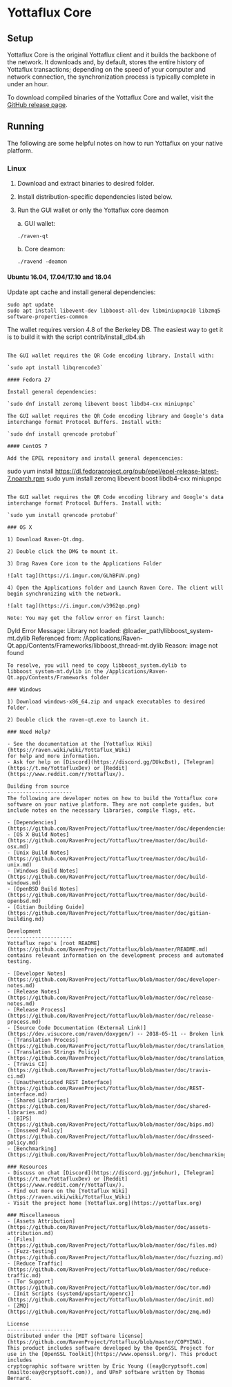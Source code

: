 Yottaflux Core
==============

Setup
---------------------
Yottaflux Core is the original Yottaflux client and it builds the backbone of the network. It downloads and, by default, stores the entire history of Yottaflux transactions; depending on the speed of your computer and network connection, the synchronization process is typically complete in under an hour.

To download compiled binaries of the Yottaflux Core and wallet, visit the [GitHub release page](https://github.com/RavenProject/Yottaflux/releases).

Running
---------------------
The following are some helpful notes on how to run Yottaflux on your native platform.

### Linux

1) Download and extract binaries to desired folder.

2) Install distribution-specific dependencies listed below.

3) Run the GUI wallet or only the Yottaflux core deamon

   a. GUI wallet:

   `./raven-qt`

   b. Core deamon:

   `./ravend -deamon`

#### Ubuntu 16.04, 17.04/17.10 and 18.04

Update apt cache and install general dependencies:

```
sudo apt update
sudo apt install libevent-dev libboost-all-dev libminiupnpc10 libzmq5 software-properties-common
```

The wallet requires version 4.8 of the Berkeley DB. The easiest way to get it is to build it with the script contrib/install_db4.sh


```

The GUI wallet requires the QR Code encoding library. Install with:

`sudo apt install libqrencode3`

#### Fedora 27

Install general dependencies:

`sudo dnf install zeromq libevent boost libdb4-cxx miniupnpc`

The GUI wallet requires the QR Code encoding library and Google's data interchange format Protocol Buffers. Install with:

`sudo dnf install qrencode protobuf`

#### CentOS 7

Add the EPEL repository and install general depencencies:

```
sudo yum install https://dl.fedoraproject.org/pub/epel/epel-release-latest-7.noarch.rpm
sudo yum install zeromq libevent boost libdb4-cxx miniupnpc
```

The GUI wallet requires the QR Code encoding library and Google's data interchange format Protocol Buffers. Install with:

`sudo yum install qrencode protobuf`

### OS X

1) Download Raven-Qt.dmg.

2) Double click the DMG to mount it.

3) Drag Raven Core icon to the Applications Folder

![alt tag](https://i.imgur.com/GLhBFUV.png)

4) Open the Applications folder and Launch Raven Core. The client will begin synchronizing with the network.

![alt tag](https://i.imgur.com/v3962qo.png)

Note: You may get the follow error on first launch:
```
Dyld Error Message:
  Library not loaded: @loader_path/libboost_system-mt.dylib
  Referenced from: /Applications/Raven-Qt.app/Contents/Frameworks/libboost_thread-mt.dylib
  Reason: image not found
```
To resolve, you will need to copy libboost_system.dylib to libboost_system-mt.dylib in the /Applications/Raven-Qt.app/Contents/Frameworks folder

### Windows

1) Download windows-x86_64.zip and unpack executables to desired folder.

2) Double click the raven-qt.exe to launch it.

### Need Help?

- See the documentation at the [Yottaflux Wiki](https://raven.wiki/wiki/Yottaflux_Wiki)
for help and more information.
- Ask for help on [Discord](https://discord.gg/DUkcBst), [Telegram](https://t.me/YottafluxDev) or [Reddit](https://www.reddit.com/r/Yottaflux/).

Building from source
---------------------
The following are developer notes on how to build the Yottaflux core software on your native platform. They are not complete guides, but include notes on the necessary libraries, compile flags, etc.

- [Dependencies](https://github.com/RavenProject/Yottaflux/tree/master/doc/dependencies.md)
- [OS X Build Notes](https://github.com/RavenProject/Yottaflux/tree/master/doc/build-osx.md)
- [Unix Build Notes](https://github.com/RavenProject/Yottaflux/tree/master/doc/build-unix.md)
- [Windows Build Notes](https://github.com/RavenProject/Yottaflux/tree/master/doc/build-windows.md)
- [OpenBSD Build Notes](https://github.com/RavenProject/Yottaflux/tree/master/doc/build-openbsd.md)
- [Gitian Building Guide](https://github.com/RavenProject/Yottaflux/tree/master/doc/gitian-building.md)

Development
---------------------
Yottaflux repo's [root README](https://github.com/RavenProject/Yottaflux/blob/master/README.md) contains relevant information on the development process and automated testing.

- [Developer Notes](https://github.com/RavenProject/Yottaflux/blob/master/doc/developer-notes.md)
- [Release Notes](https://github.com/RavenProject/Yottaflux/blob/master/doc/release-notes.md)
- [Release Process](https://github.com/RavenProject/Yottaflux/blob/master/doc/release-process.md)
- [Source Code Documentation (External Link)](https://dev.visucore.com/raven/doxygen/) -- 2018-05-11 -- Broken link
- [Translation Process](https://github.com/RavenProject/Yottaflux/blob/master/doc/translation_process.md)
- [Translation Strings Policy](https://github.com/RavenProject/Yottaflux/blob/master/doc/translation_strings_policy.md)
- [Travis CI](https://github.com/RavenProject/Yottaflux/blob/master/doc/travis-ci.md)
- [Unauthenticated REST Interface](https://github.com/RavenProject/Yottaflux/blob/master/doc/REST-interface.md)
- [Shared Libraries](https://github.com/RavenProject/Yottaflux/blob/master/doc/shared-libraries.md)
- [BIPS](https://github.com/RavenProject/Yottaflux/blob/master/doc/bips.md)
- [Dnsseed Policy](https://github.com/RavenProject/Yottaflux/blob/master/doc/dnsseed-policy.md)
- [Benchmarking](https://github.com/RavenProject/Yottaflux/blob/master/doc/benchmarking.md)

### Resources
- Discuss on chat [Discord](https://discord.gg/jn6uhur), [Telegram](https://t.me/YottafluxDev) or [Reddit](https://www.reddit.com/r/Yottaflux/).
- Find out more on the [Yottaflux Wiki](https://raven.wiki/wiki/Yottaflux_Wiki)
- Visit the project home [Yottaflux.org](https://yottaflux.org)

### Miscellaneous
- [Assets Attribution](https://github.com/RavenProject/Yottaflux/blob/master/doc/assets-attribution.md)
- [Files](https://github.com/RavenProject/Yottaflux/blob/master/doc/files.md)
- [Fuzz-testing](https://github.com/RavenProject/Yottaflux/blob/master/doc/fuzzing.md)
- [Reduce Traffic](https://github.com/RavenProject/Yottaflux/blob/master/doc/reduce-traffic.md)
- [Tor Support](https://github.com/RavenProject/Yottaflux/blob/master/doc/tor.md)
- [Init Scripts (systemd/upstart/openrc)](https://github.com/RavenProject/Yottaflux/blob/master/doc/init.md)
- [ZMQ](https://github.com/RavenProject/Yottaflux/blob/master/doc/zmq.md)

License
---------------------
Distributed under the [MIT software license](https://github.com/RavenProject/Yottaflux/blob/master/COPYING).
This product includes software developed by the OpenSSL Project for use in the [OpenSSL Toolkit](https://www.openssl.org/). This product includes
cryptographic software written by Eric Young ([eay@cryptsoft.com](mailto:eay@cryptsoft.com)), and UPnP software written by Thomas Bernard.
